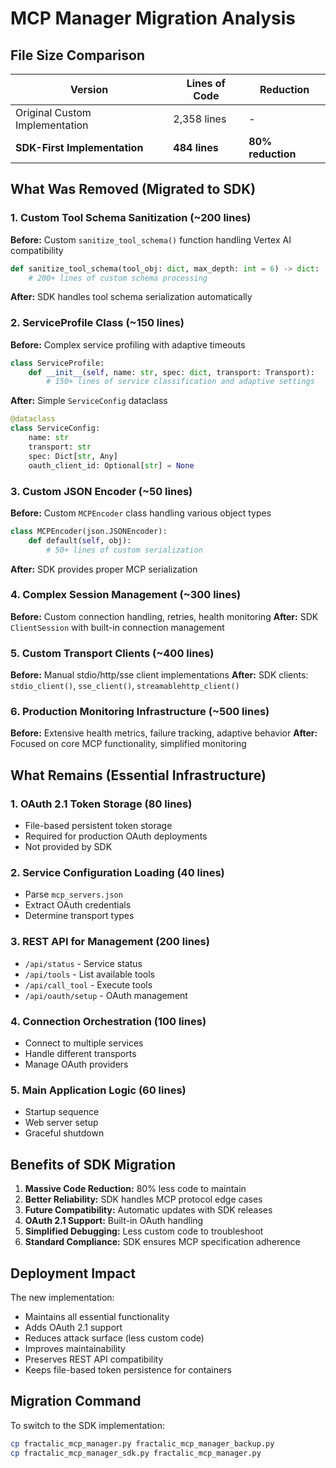 # MCP Manager Migration Analysis

## File Size Comparison

| Version | Lines of Code | Reduction |
|---------|---------------|-----------|
| Original Custom Implementation | 2,358 lines | - |
| **SDK-First Implementation** | **484 lines** | **80% reduction** |

## What Was Removed (Migrated to SDK)

### 1. Custom Tool Schema Sanitization (~200 lines)
**Before:** Custom `sanitize_tool_schema()` function handling Vertex AI compatibility
```python
def sanitize_tool_schema(tool_obj: dict, max_depth: int = 6) -> dict:
    # 200+ lines of custom schema processing
```

**After:** SDK handles tool schema serialization automatically

### 2. ServiceProfile Class (~150 lines)
**Before:** Complex service profiling with adaptive timeouts
```python
class ServiceProfile:
    def __init__(self, name: str, spec: dict, transport: Transport):
        # 150+ lines of service classification and adaptive settings
```

**After:** Simple `ServiceConfig` dataclass
```python
@dataclass
class ServiceConfig:
    name: str
    transport: str
    spec: Dict[str, Any]
    oauth_client_id: Optional[str] = None
```

### 3. Custom JSON Encoder (~50 lines)
**Before:** Custom `MCPEncoder` class handling various object types
```python
class MCPEncoder(json.JSONEncoder):
    def default(self, obj):
        # 50+ lines of custom serialization
```

**After:** SDK provides proper MCP serialization

### 4. Complex Session Management (~300 lines)
**Before:** Custom connection handling, retries, health monitoring
**After:** SDK `ClientSession` with built-in connection management

### 5. Custom Transport Clients (~400 lines)
**Before:** Manual stdio/http/sse client implementations
**After:** SDK clients: `stdio_client()`, `sse_client()`, `streamablehttp_client()`

### 6. Production Monitoring Infrastructure (~500 lines)
**Before:** Extensive health metrics, failure tracking, adaptive behavior
**After:** Focused on core MCP functionality, simplified monitoring

## What Remains (Essential Infrastructure)

### 1. OAuth 2.1 Token Storage (80 lines)
- File-based persistent token storage
- Required for production OAuth deployments
- Not provided by SDK

### 2. Service Configuration Loading (40 lines)
- Parse `mcp_servers.json`
- Extract OAuth credentials
- Determine transport types

### 3. REST API for Management (200 lines)
- `/api/status` - Service status
- `/api/tools` - List available tools
- `/api/call_tool` - Execute tools
- `/api/oauth/setup` - OAuth management

### 4. Connection Orchestration (100 lines)
- Connect to multiple services
- Handle different transports
- Manage OAuth providers

### 5. Main Application Logic (60 lines)
- Startup sequence
- Web server setup
- Graceful shutdown

## Benefits of SDK Migration

1. **Massive Code Reduction:** 80% less code to maintain
2. **Better Reliability:** SDK handles MCP protocol edge cases
3. **Future Compatibility:** Automatic updates with SDK releases
4. **OAuth 2.1 Support:** Built-in OAuth handling
5. **Simplified Debugging:** Less custom code to troubleshoot
6. **Standard Compliance:** SDK ensures MCP specification adherence

## Deployment Impact

The new implementation:
- Maintains all essential functionality
- Adds OAuth 2.1 support
- Reduces attack surface (less custom code)
- Improves maintainability
- Preserves REST API compatibility
- Keeps file-based token persistence for containers

## Migration Command

To switch to the SDK implementation:
```bash
cp fractalic_mcp_manager.py fractalic_mcp_manager_backup.py
cp fractalic_mcp_manager_sdk.py fractalic_mcp_manager.py
```
